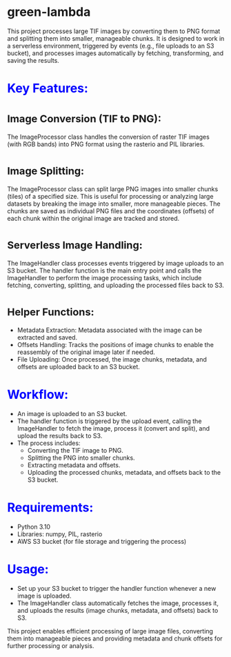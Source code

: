 # green-lambda
This project processes large TIF images by converting them to PNG format and splitting them into smaller, manageable chunks. 
It is designed to work in a serverless environment, triggered by events (e.g., file uploads to an S3 bucket),
 and processes images automatically by fetching, transforming, and saving the results.
 
# <span style="color: blue;">**Key Features:**</span>

# <sub>Image Conversion (TIF to PNG):</sub>


The ImageProcessor class handles the conversion of raster TIF images (with RGB bands) 
into PNG format using the rasterio and PIL libraries.

# <sub>Image Splitting:</sub>


The ImageProcessor class can split large PNG images into smaller chunks (tiles) of a specified size.
This is useful for processing or analyzing large datasets by breaking the image into smaller, more manageable pieces.
The chunks are saved as individual PNG files and the coordinates (offsets) of each chunk within the original image are tracked and stored.

# <sub>Serverless Image Handling:</sub>


The ImageHandler class processes events triggered by image uploads to an S3 bucket.
The handler function is the main entry point and calls the ImageHandler to perform the image processing tasks, 
which include fetching, converting, splitting, and uploading the processed files back to S3.

# <sub>Helper Functions:</sub>


- Metadata Extraction: Metadata associated with the image can be extracted and saved. <br>
- Offsets Handling: Tracks the positions of image chunks to enable the reassembly of the original image later if needed.<br>
- File Uploading: Once processed, the image chunks, metadata, and offsets are uploaded back to an S3 bucket.<br>

# <span style="color: blue;">**Workflow:**</span>

- An image is uploaded to an S3 bucket.
- The handler function is triggered by the upload event, calling the ImageHandler to fetch the image, process it (convert and split), and upload the results back to S3.
- The process includes:
   - Converting the TIF image to PNG.
   - Splitting the PNG into smaller chunks.
   - Extracting metadata and offsets.
   - Uploading the processed chunks, metadata, and offsets back to the S3 bucket.
   

# <span style="color: blue;">**Requirements:**</span>
  - Python 3.10
  - Libraries: numpy, PIL, rasterio
  - AWS S3 bucket (for file storage and triggering the process)   
  

# <span style="color: blue;">**Usage:**</span>
 - Set up your S3 bucket to trigger the handler function whenever a new image is uploaded.
 - The ImageHandler class automatically fetches the image, processes it, and uploads the results (image chunks, metadata, and offsets) back to S3.  
 
This project enables efficient processing of large image files, converting them 
into manageable pieces and providing metadata and chunk offsets for further processing or analysis. 


 
